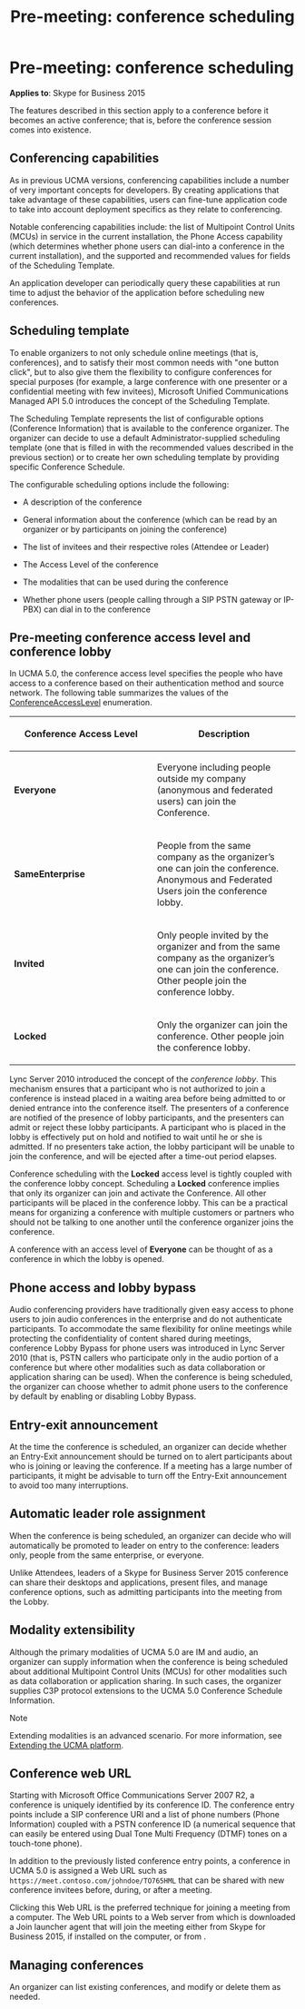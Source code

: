 ﻿---
title: 'Pre-meeting: conference scheduling'
TOCTitle: 'Pre-meeting: conference scheduling'
ms:assetid: 8a7c5693-48d0-4c22-a4b7-e7c1e1719573
ms:mtpsurl: https://msdn.microsoft.com/en-us/library/Dn465923(v=office.16)
ms:contentKeyID: 65239791
ms.date: 07/27/2015
mtps_version: v=office.16
---

# Pre-meeting: conference scheduling

**Applies to**: Skype for Business 2015
 
The features described in this section apply to a conference before it becomes an active conference; that is, before the conference session comes into existence.

## Conferencing capabilities

As in previous UCMA versions, conferencing capabilities include a number of very important concepts for developers. By creating applications that take advantage of these capabilities, users can fine-tune application code to take into account deployment specifics as they relate to conferencing.

Notable conferencing capabilities include: the list of Multipoint Control Units (MCUs) in service in the current installation, the Phone Access capability (which determines whether phone users can dial-into a conference in the current installation), and the supported and recommended values for fields of the Scheduling Template.

An application developer can periodically query these capabilities at run time to adjust the behavior of the application before scheduling new conferences.

## Scheduling template

To enable organizers to not only schedule online meetings (that is, conferences), and to satisfy their most common needs with "one button click", but to also give them the flexibility to configure conferences for special purposes (for example, a large conference with one presenter or a confidential meeting with few invitees), Microsoft Unified Communications Managed API 5.0 introduces the concept of the Scheduling Template.

The Scheduling Template represents the list of configurable options (Conference Information) that is available to the conference organizer. The organizer can decide to use a default Administrator-supplied scheduling template (one that is filled in with the recommended values described in the previous section) or to create her own scheduling template by providing specific Conference Schedule.

The configurable scheduling options include the following:

- A description of the conference

- General information about the conference (which can be read by an organizer or by participants on joining the conference)

- The list of invitees and their respective roles (Attendee or Leader)

- The Access Level of the conference

- The modalities that can be used during the conference

- Whether phone users (people calling through a SIP PSTN gateway or IP-PBX) can dial in to the conference

## Pre-meeting conference access level and conference lobby

In UCMA 5.0, the conference access level specifies the people who have access to a conference based on their authentication method and source network. The following table summarizes the values of the [ConferenceAccessLevel](https://msdn.microsoft.com/en-us/library/hh385275\(v=office.16\)) enumeration.

<table>
<colgroup>
<col style="width: 50%" />
<col style="width: 50%" />
</colgroup>
<thead>
<tr class="header">
<th><p>Conference Access Level</p></th>
<th><p>Description</p></th>
</tr>
</thead>
<tbody>
<tr class="odd">
<td><p><strong>Everyone</strong></p></td>
<td><p>Everyone including people outside my company (anonymous and federated users) can join the Conference.</p></td>
</tr>
<tr class="even">
<td><p><strong>SameEnterprise</strong></p></td>
<td><p>People from the same company as the organizer’s one can join the conference. Anonymous and Federated Users join the conference lobby.</p></td>
</tr>
<tr class="odd">
<td><p><strong>Invited</strong></p></td>
<td><p>Only people invited by the organizer and from the same company as the organizer’s one can join the conference. Other people join the conference lobby.</p></td>
</tr>
<tr class="even">
<td><p><strong>Locked</strong></p></td>
<td><p>Only the organizer can join the conference. Other people join the conference lobby.</p></td>
</tr>
</tbody>
</table>


Lync Server 2010 introduced the concept of the *conference lobby*. This mechanism ensures that a participant who is not authorized to join a conference is instead placed in a waiting area before being admitted to or denied entrance into the conference itself. The presenters of a conference are notified of the presence of lobby participants, and the presenters can admit or reject these lobby participants. A participant who is placed in the lobby is effectively put on hold and notified to wait until he or she is admitted. If no presenters take action, the lobby participant will be unable to join the conference, and will be ejected after a time-out period elapses.

Conference scheduling with the **Locked** access level is tightly coupled with the conference lobby concept. Scheduling a **Locked** conference implies that only its organizer can join and activate the Conference. All other participants will be placed in the conference lobby. This can be a practical means for organizing a conference with multiple customers or partners who should not be talking to one another until the conference organizer joins the conference.

A conference with an access level of **Everyone** can be thought of as a conference in which the lobby is opened.

## Phone access and lobby bypass

Audio conferencing providers have traditionally given easy access to phone users to join audio conferences in the enterprise and do not authenticate participants. To accommodate the same flexibility for online meetings while protecting the confidentiality of content shared during meetings, conference Lobby Bypass for phone users was introduced in Lync Server 2010 (that is, PSTN callers who participate only in the audio portion of a conference but where other modalities such as data collaboration or application sharing can be used). When the conference is being scheduled, the organizer can choose whether to admit phone users to the conference by default by enabling or disabling Lobby Bypass.

## Entry-exit announcement

At the time the conference is scheduled, an organizer can decide whether an Entry-Exit announcement should be turned on to alert participants about who is joining or leaving the conference. If a meeting has a large number of participants, it might be advisable to turn off the Entry-Exit announcement to avoid too many interruptions.

## Automatic leader role assignment

When the conference is being scheduled, an organizer can decide who will automatically be promoted to leader on entry to the conference: leaders only, people from the same enterprise, or everyone.

Unlike Attendees, leaders of a Skype for Business Server 2015 conference can share their desktops and applications, present files, and manage conference options, such as admitting participants into the meeting from the Lobby.

## Modality extensibility

Although the primary modalities of UCMA 5.0 are IM and audio, an organizer can supply information when the conference is being scheduled about additional Multipoint Control Units (MCUs) for other modalities such as data collaboration or application sharing. In such cases, the organizer supplies C3P protocol extensions to the UCMA 5.0 Conference Schedule Information.

> [!NOTE]
> Extending modalities is an advanced scenario. For more information, see [Extending the UCMA platform](extending-the-ucma-platform.md).

## Conference web URL

Starting with Microsoft Office Communications Server 2007 R2, a conference is uniquely identified by its conference ID. The conference entry points include a SIP conference URI and a list of phone numbers (Phone Information) coupled with a PSTN conference ID (a numerical sequence that can easily be entered using Dual Tone Multi Frequency (DTMF) tones on a touch-tone phone).

In addition to the previously listed conference entry points, a conference in UCMA 5.0 is assigned a Web URL such as `https://meet.contoso.com/johndoe/TO765HML` that can be shared with new conference invitees before, during, or after a meeting.

Clicking this Web URL is the preferred technique for joining a meeting from a computer. The Web URL points to a Web server from which is downloaded a Join launcher agent that will join the meeting either from Skype for Business 2015, if installed on the computer, or from .

## Managing conferences

An organizer can list existing conferences, and modify or delete them as needed.

